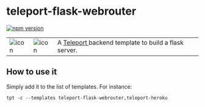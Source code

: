 # teleport-flask-webrouter
[![npm version](https://badge.fury.io/js/teleport-flask-webrouter.svg)](https://badge.fury.io/js/teleport-flask-webrouter)

<table>
  <td>
    <img src="https://raw.githubusercontent.com/snipsco/teleport-flask-webrouter/master/icon.png" alt="icon" title="made by @cecilesnips"/>
  </td>
  <td>
    <img src="https://raw.githubusercontent.com/snipsco/teleport-flask-webrouter/master/teleport-flask-webrouter.png" alt="icon" title="made by @cecilesnips"/>
  </td>
  <td>
    A <a href="https://github.com/snipsco/teleport"> Teleport </a> backend template to build a flask server.
  </td>
</table>

## How to use it
Simply add it to the list of templates. For instance:
```
tpt -c --templates teleport-flask-webrouter,teleport-heroku
```
